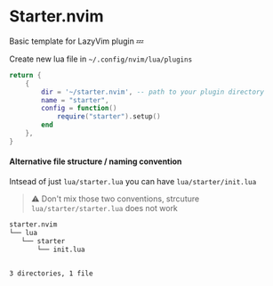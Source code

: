 # Starter.nvim
Basic template for LazyVim plugin 💤

Create new lua file in `~/.config/nvim/lua/plugins`

```lua
return {
    {
        dir = '~/starter.nvim', -- path to your plugin directory
        name = "starter",
        config = function()
            require("starter").setup()
        end
    },
}
```

#### Alternative file structure / naming convention

Intsead of just `lua/starter.lua` you can have `lua/starter/init.lua`

>⚠ Don't mix those two conventions, strcuture `lua/starter/starter.lua` does not work

```bash
starter.nvim
└── lua
   └── starter
       └── init.lua


3 directories, 1 file
```
